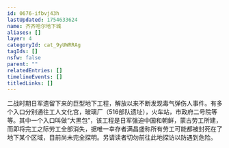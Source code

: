 ```yaml
---
id: 0676-ifbvj43h
lastUpdated: 1754633624
name: 齐齐哈尔地下城
aliases: []
layer: 4
categoryId: cat_9yUWRRAg
tagIds: []
nsfw: false
parent: ""
relatedEntries: []
timelineEvents: []
titledLinks: []
---
```


二战时期日军遗留下来的巨型地下工程，解放以来不断发现毒气弹伤人事件。有多个入口分别通往工人文化宫，玻璃厂（516部队遗址），火车站，市政府二号院等等。其中一个入口叫做“大黑包”，该工程是日军强迫中国和朝鲜，蒙古劳工所建，而即将完工之际劳工全部消失，据唯一幸存者满昌盛称所有劳工可能都被封死在了地下某个区域，目前尚未完全探明。另请读者切勿前往此地探访以防遇到危险。